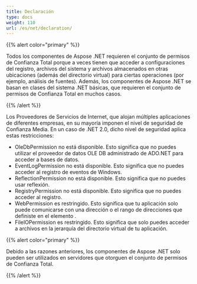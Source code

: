 ```yaml
---
title: Declaración
type: docs
weight: 110
url: /es/net/declaration/
---
```


{{% alert color="primary" %}} 

Todos los componentes de Aspose .NET requieren el conjunto de permisos de Confianza Total porque a veces tienen que acceder a configuraciones del registro, archivos del sistema y archivos almacenados en otras ubicaciones (además del directorio virtual) para ciertas operaciones (por ejemplo, análisis de fuentes). Además, los componentes de Aspose .NET se basan en clases del sistema .NET básicas, que requieren el conjunto de permisos de Confianza Total en muchos casos. 

{{% /alert %}} 

Los Proveedores de Servicios de Internet, que alojan múltiples aplicaciones de diferentes empresas, en su mayoría imponen el nivel de seguridad de Confianza Media. En un caso de .NET 2.0, dicho nivel de seguridad aplica estas restricciones: 

- OleDbPermission no está disponible. Esto significa que no puedes utilizar el proveedor de datos OLE DB administrado de ADO.NET para acceder a bases de datos.
- EventLogPermission no está disponible. Esto significa que no puedes acceder al registro de eventos de Windows.
- ReflectionPermission no está disponible. Esto significa que no puedes usar reflexión.
- RegistryPermission no está disponible. Esto significa que no puedes acceder al registro.
- WebPermission es restringido. Esto significa que tu aplicación solo puede comunicarse con una dirección o el rango de direcciones que definiste en el elemento <trust>.
- FileIOPermission es restringido. Esto significa que solo puedes acceder a archivos en la jerarquía del directorio virtual de tu aplicación.

{{% alert color="primary" %}} 

Debido a las razones anteriores, los componentes de Aspose .NET solo pueden ser utilizados en servidores que otorguen el conjunto de permisos de Confianza Total. 

{{% /alert %}}